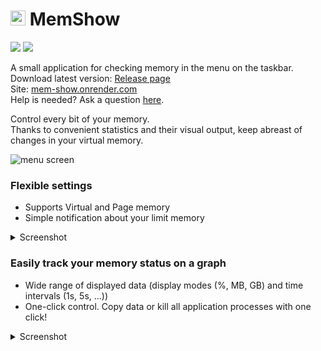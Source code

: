 # <img src="https://mem-show.onrender.com/assets/img/favicons/favicon-32x32.png" width="24"/> MemShow 
[![](https://img.shields.io/badge/version-1.1.0-blue)](../../releases/latest) [![](https://img.shields.io/badge/VirusTotal-No_viruses-blue?logo=virustotal)](https://www.virustotal.com/gui/file/aa0abeb291879c9bb198ebd5658e502a38bfa41a793e4932e4b05f7560d07a62)

A small application for checking memory in the menu on the taskbar.<br>
Download latest version: [Release page](../../releases/latest) <br>
Site: [mem-show.onrender.com](https://mem-show.onrender.com/) <br>
Help is needed? Ask a question [here](../../issues).

Control every bit of your memory.<br>
Thanks to convenient statistics and their visual output, keep abreast of changes in your virtual memory.

![menu screen](https://mem-show.onrender.com/assets/img/Hero/menu.png)


### Flexible settings
- Supports Virtual and Page memory
- Simple notification about your limit memory

<details>
<summary>Screenshot</summary>

![settings window](https://mem-show.onrender.com/assets/img/Hero/settings_extra.png)

</details>

### Easily track your memory status on a graph
- Wide range of displayed data (display modes (%, MB, GB) and time intervals (1s, 5s, ...))
- One-click control. Copy data or kill all application processes with one click!

<details>
<summary>Screenshot</summary>
  
![details about process](https://mem-show.onrender.com/assets/img/Hero/details.png)

</details>
